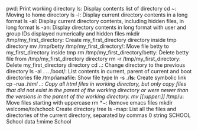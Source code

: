 pwd: Print working directory
ls: Display contents list of directory
cd ~: Moving to home directory
ls -l: Display current directory contents in a long format
ls -al: Display current directory contents, including hidden files, in long format
ls -an: Display directory contents in long format with user and group IDs displayed numerically and hidden files
mkdir /tmp/my_first_directory: Create my_first_directory directory inside tmp directory
mv /tmp/betty /tmp/my_first_directory/: Move file betty to my_first_directory inside tmp
rm /tmp/my_first_directory/betty: Delete betty file from /tmp/my_first_directory directory
rm -r /tmp/my_first_directory: Delete my_first_directory directory
cd ..: Change directory to the previous directory
ls -al . .. /boot/: List contents in current, parent of current and boot directories
file /tmp/iamafile: Show file type
ln -s ./__ls__: Create symbolic link
cp -rua *.html ..: Copy all html files in working directory,  but only copy files that did not exist in the parent of the working directory or were newer than the versions in the parent of the working directory.
mv [[:upper:]]* /tmp/u: Move files starting with uppercase
rm *~: Remove emacs files
mkdir welcome/to/school: Create directory tree
ls -map: List all the files and directories of the current directory, separated by commas
0 string SCHOOL School data
!:mime School
